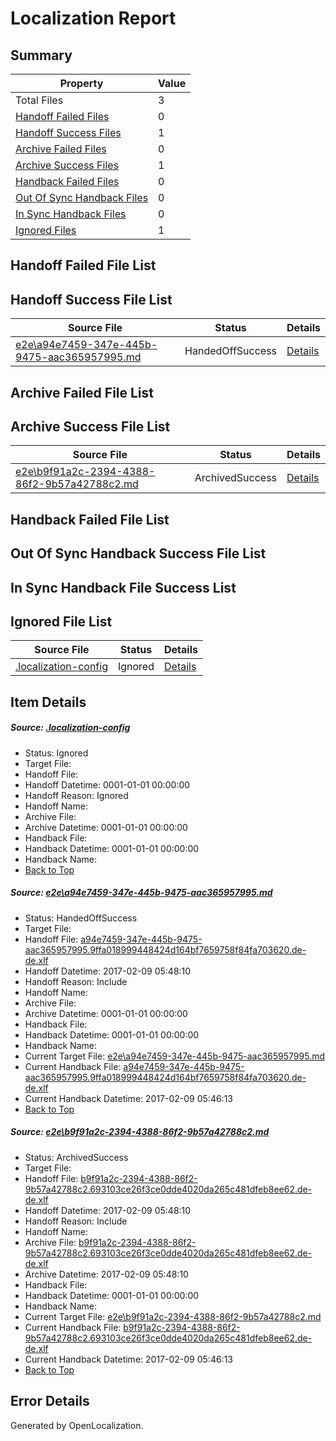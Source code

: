 # <a name='report-top'></a> Localization Report

## Summary
 Property | Value 
 -------- | ----- 
 Total Files | 3
[ Handoff Failed Files ](#handoff-failed-list)| 0
[ Handoff Success Files ](#handoff-success-list)| 1
[ Archive Failed Files ](#archive-failed-list)| 0
[ Archive Success Files ](#archive-success-list)| 1
[ Handback Failed Files ](#handback-failed-list)| 0
[ Out Of Sync Handback Files ](#outofsync-handback-success-list)| 0
[ In Sync Handback Files ](#insync-handback-success-list)| 0
[ Ignored Files ](#ignored-list)| 1

## <a name='handoff-failed-list'></a> Handoff Failed File List

## <a name='handoff-success-list'></a> Handoff Success File List
 Source File | Status | Details 
 ----------- | ------ | ------- 
 [e2e\a94e7459-347e-445b-9475-aac365957995.md](https://github.com/OpenLocalizationTestOrg/ol-test0/blob/8f481a11a5e1d2fe2d3d2c1b2c5038a937328fd0/e2e/a94e7459-347e-445b-9475-aac365957995.md) | HandedOffSuccess | [Details](#d35b33dc418c7836f5ae11ac5642673f1dac66451)

## <a name='archive-failed-list'></a> Archive Failed File List

## <a name='archive-success-list'></a> Archive Success File List
 Source File | Status | Details 
 ----------- | ------ | ------- 
 [e2e\b9f91a2c-2394-4388-86f2-9b57a42788c2.md](https://github.com/OpenLocalizationTestOrg/ol-test0/blob/8f481a11a5e1d2fe2d3d2c1b2c5038a937328fd0/e2e/b9f91a2c-2394-4388-86f2-9b57a42788c2.md) | ArchivedSuccess | [Details](#c2386890ebedafe1f1b42cba3204161c6d21947c2)

## <a name='handback-failed-list'></a> Handback Failed File List

## <a name='outofsync-handback-success-list'></a> Out Of Sync Handback Success File List

## <a name='insync-handback-success-list'></a> In Sync Handback File Success List

## <a name='ignored-list'></a> Ignored File List
 Source File | Status | Details 
 ----------- | ------ | ------- 
 [.localization-config](https://github.com/OpenLocalizationTestOrg/ol-test0/blob/8f481a11a5e1d2fe2d3d2c1b2c5038a937328fd0/.localization-config) | Ignored | [Details](#cb0632cf59c1387fc1742bfb9fa3c47f87e2e5c90)

## Item Details
##### <a name='cb0632cf59c1387fc1742bfb9fa3c47f87e2e5c90'></a> Source: [.localization-config](https://github.com/OpenLocalizationTestOrg/ol-test0/blob/8f481a11a5e1d2fe2d3d2c1b2c5038a937328fd0/.localization-config)
* Status: Ignored
* Target File: 
* Handoff File: 
* Handoff Datetime: 0001-01-01 00:00:00
* Handoff Reason: Ignored
* Handoff Name: 
* Archive File: 
* Archive Datetime: 0001-01-01 00:00:00
* Handback File: 
* Handback Datetime: 0001-01-01 00:00:00
* Handback Name: 
* [Back to Top](#report-top)

##### <a name='d35b33dc418c7836f5ae11ac5642673f1dac66451'></a> Source: [e2e\a94e7459-347e-445b-9475-aac365957995.md](https://github.com/OpenLocalizationTestOrg/ol-test0/blob/8f481a11a5e1d2fe2d3d2c1b2c5038a937328fd0/e2e/a94e7459-347e-445b-9475-aac365957995.md)
* Status: HandedOffSuccess
* Target File: 
* Handoff File: [a94e7459-347e-445b-9475-aac365957995.9ffa018999448424d164bf7659758f84fa703620.de-de.xlf](https://github.com/OpenLocalizationTestOrg/ol-test0-handoff/blob/d60e328d304f4983cc84f5f40347ca9857653e5c/ol-handoff/OpenLocalizationTestOrg/ol-test0-dede/shujia/ht/a94e7459-347e-445b-9475-aac365957995.9ffa018999448424d164bf7659758f84fa703620.de-de.xlf)
* Handoff Datetime: 2017-02-09 05:48:10
* Handoff Reason: Include
* Handoff Name: 
* Archive File: 
* Archive Datetime: 0001-01-01 00:00:00
* Handback File: 
* Handback Datetime: 0001-01-01 00:00:00
* Handback Name: 
* Current Target File: [e2e\a94e7459-347e-445b-9475-aac365957995.md](https://github.com/OpenLocalizationTestOrg/ol-test0-dede/blob/a79ca1adf0a95b1d086dda9ba18909742826cb0d/e2e/a94e7459-347e-445b-9475-aac365957995.md)
* Current Handback File: [a94e7459-347e-445b-9475-aac365957995.9ffa018999448424d164bf7659758f84fa703620.de-de.xlf](https://github.com/OpenLocalizationTestOrg/ol-test0-handback/blob/552e6d620687edb1465f262b8620bd239368a54b/ol-handback/OpenLocalizationTestOrg/ol-test0-dede/shujia/ht/a94e7459-347e-445b-9475-aac365957995.9ffa018999448424d164bf7659758f84fa703620.de-de.xlf)
* Current Handback Datetime: 2017-02-09 05:46:13
* [Back to Top](#report-top)

##### <a name='c2386890ebedafe1f1b42cba3204161c6d21947c2'></a> Source: [e2e\b9f91a2c-2394-4388-86f2-9b57a42788c2.md](https://github.com/OpenLocalizationTestOrg/ol-test0/blob/8f481a11a5e1d2fe2d3d2c1b2c5038a937328fd0/e2e/b9f91a2c-2394-4388-86f2-9b57a42788c2.md)
* Status: ArchivedSuccess
* Target File: 
* Handoff File: [b9f91a2c-2394-4388-86f2-9b57a42788c2.693103ce26f3ce0dde4020da265c481dfeb8ee62.de-de.xlf](https://github.com/OpenLocalizationTestOrg/ol-test0-handoff/blob/d60e328d304f4983cc84f5f40347ca9857653e5c/ol-handoff/OpenLocalizationTestOrg/ol-test0-dede/shujia/ht/b9f91a2c-2394-4388-86f2-9b57a42788c2.693103ce26f3ce0dde4020da265c481dfeb8ee62.de-de.xlf)
* Handoff Datetime: 2017-02-09 05:48:10
* Handoff Reason: Include
* Handoff Name: 
* Archive File: [b9f91a2c-2394-4388-86f2-9b57a42788c2.693103ce26f3ce0dde4020da265c481dfeb8ee62.de-de.xlf](https://github.com/OpenLocalizationTestOrg/ol-test0-handoff/blob/3169eb4e5501a0210c9e76bc0f940b8d4cebbb95/ol-archive/OpenLocalizationTestOrg/ol-test0-dede/shujia/ht/b9f91a2c-2394-4388-86f2-9b57a42788c2.693103ce26f3ce0dde4020da265c481dfeb8ee62.de-de.xlf)
* Archive Datetime: 2017-02-09 05:48:10
* Handback File: 
* Handback Datetime: 0001-01-01 00:00:00
* Handback Name: 
* Current Target File: [e2e\b9f91a2c-2394-4388-86f2-9b57a42788c2.md](https://github.com/OpenLocalizationTestOrg/ol-test0-dede/blob/a79ca1adf0a95b1d086dda9ba18909742826cb0d/e2e/b9f91a2c-2394-4388-86f2-9b57a42788c2.md)
* Current Handback File: [b9f91a2c-2394-4388-86f2-9b57a42788c2.693103ce26f3ce0dde4020da265c481dfeb8ee62.de-de.xlf](https://github.com/OpenLocalizationTestOrg/ol-test0-handback/blob/552e6d620687edb1465f262b8620bd239368a54b/ol-handback/OpenLocalizationTestOrg/ol-test0-dede/shujia/ht/b9f91a2c-2394-4388-86f2-9b57a42788c2.693103ce26f3ce0dde4020da265c481dfeb8ee62.de-de.xlf)
* Current Handback Datetime: 2017-02-09 05:46:13
* [Back to Top](#report-top)


## Error Details

Generated by OpenLocalization.
